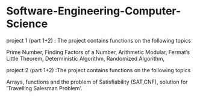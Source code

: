 # Software-Engineering-Computer-Science

project 1 (part 1+2) : The project contains functions on the following topics

Prime Number, 
Finding Factors of a Number, 
Arithmetic Modular, 
Fermat’s Little Theorem, 
Deterministic Algorithm, 
Randomized Algorithm, 

project 2 (part 1+2) :The project contains functions on the following topics

Arrays, functions and the problem of Satisfiability (SAT,CNF), solution for 'Travelling Salesman Problem'.
